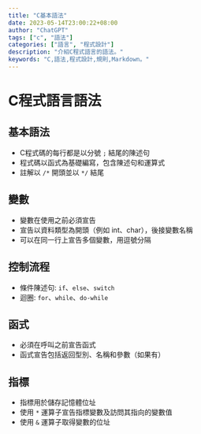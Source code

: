 ```yaml
---
title: "C基本語法"
date: 2023-05-14T23:00:22+08:00
author: "ChatGPT"
tags: ["c", "語法"]
categories: ["語言", "程式設計"]
description: "介紹C程式語言的語法。"
keywords: "C,語法,程式設計,規則,Markdown。"
---
```


# C程式語言語法

## 基本語法
- C程式碼的每行都是以分號 `;` 結尾的陳述句
- 程式碼以函式為基礎編寫，包含陳述句和運算式
- 註解以 `/*` 開頭並以 `*/` 結尾

## 變數
- 變數在使用之前必須宣告
- 宣告以資料類型為開頭（例如 int、char），後接變數名稱
- 可以在同一行上宣告多個變數，用逗號分隔

## 控制流程
- 條件陳述句: `if`、`else`、`switch`
- 迴圈: `for`、`while`、`do-while`

## 函式
- 必須在呼叫之前宣告函式
- 函式宣告包括返回型別、名稱和參數（如果有）

## 指標
- 指標用於儲存記憶體位址
- 使用 `*` 運算子宣告指標變數及訪問其指向的變數值
- 使用 `&` 運算子取得變數的位址